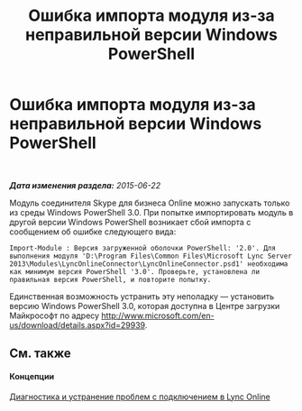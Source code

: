 ﻿---
title: Ошибка импорта модуля из-за неправильной версии Windows PowerShell
TOCTitle: Ошибка импорта модуля из-за неправильной версии Windows PowerShell
ms:assetid: 6c209f41-2b97-4dda-b0b7-e5b582d3e6b6
ms:mtpsurl: https://technet.microsoft.com/ru-ru/library/Dn362802(v=OCS.15)
ms:contentKeyID: 56270574
ms.date: 06/01/2017
mtps_version: v=OCS.15
ms.translationtype: HT
---

# Ошибка импорта модуля из-за неправильной версии Windows PowerShell

 

_**Дата изменения раздела:** 2015-06-22_

Модуль соединителя Skype для бизнеса Online можно запускать только из среды Windows PowerShell 3.0. При попытке импортировать модуль в другой версии Windows PowerShell возникает сбой импорта с сообщением об ошибке следующего вида:

    Import-Module : Версия загруженной оболочки PowerShell: '2.0'. Для выполнения модуля 'D:\Program Files\Common Files\Microsoft Lync Server 2013\Modules\LyncOnlineConnector\LyncOnlineConnector.psd1' необходима как минимум версия PowerShell '3.0'. Проверьте, установлена ли правильная версия PowerShell, и повторите попытку.

Единственная возможность устранить эту неполадку — установить версию Windows PowerShell 3.0, которая доступна в Центре загрузки Майкрософт по адресу <http://www.microsoft.com/en-us/download/details.aspx?id=29939>.

## См. также

#### Концепции

[Диагностика и устранение проблем с подключением в Lync Online](diagnosing-and-resolving-connection-problems-with-skype-for-business-online.md)

